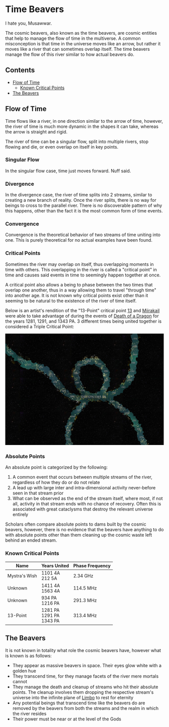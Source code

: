 # Time Beavers

I hate you, Musawwar.

The cosmic beavers, also known as the time beavers, are cosmic entities that help to manage the flow of time in the multiverse. A common misconception is that time in the universe moves like an arrow, but rather it moves like a river that can sometimes overlap itself. The time beavers manage the flow of this river similar to how actual beavers do.

## Contents

- [Flow of Time](#flow-of-time)
  - [Known Critical Points](#known-critical-points)
- [The Beavers](#the-beavers)

## Flow of Time

Time flows like a river, in one direction similar to the arrow of time, however, the river of time is much more dynamic in the shapes it can take, whereas the arrow is straight and rigid.

The river of time can be a singular flow, split into multiple rivers, stop flowing and die, or even overlap on itself in key points.

### Singular Flow

In the singular flow case, time just moves forward. Nuff said.

### Divergence

In the divergence case, the river of time splits into 2 streams, similar to creating a new branch of reality. Once the river splits, there is no way for beings to cross to the parallel river. There is no discoverable pattern of why this happens, other than the fact it is the most common form of time events.

### Convergence

Convergence is the theoretical behavior of two streams of time uniting into one. This is purely theoretical for no actual examples have been found.

### Critical Points

Sometimes the river may overlap on itself, thus overlapping moments in time with others. This overlapping in the river is called a "critical point" in time and causes said events in time to seemingly happen together at once.

A critical point also allows a being to phase between the two times that overlap one another, thus in a way allowing them to travel "through time" into another age. It is not known why critical points exist other than it seeming to be natural to the existence of the river of time itself.

Below is an artist's rendition of the "13-Point" critical point [13](../../Characters/13/13.md) and [Miirakail](../../Characters/miirakail.md) were able to take advantage of during the events of [Death of a Dragon](../../Campaigns/caelian_trilogy.md#death-of-a-dragon) for the years 1281, 1291, and 1343 PA. 3 different times being united together is considered a Triple Critical Point:

![Time River](../../Media/time_river.jpg)

### Absolute Points

An absolute point is categorized by the following:

1. A common event that occurs between multiple streams of the river, regardless of how they do or do not relate
1. A lead up with large inter and intra-dimensional activity never-before seen in that stream prior
1. What can be observed as the end of the stream itself, where most, if not all, activity in that stream ends with no chance of recovery. Often this is associated with great cataclysms that destroy the relevant universe entirely

Scholars often compare absolute points to dams built by the cosmic beavers, however, there is no evidence that the beavers have anything to do with absolute points other than them cleaning up the cosmic waste left behind an ended stream.

### Known Critical Points

| Name | Years United | Phase Frequency |
| - | - | - |
| Mystra's Wish | 1101 4A<br>212 5A | 2.34 GHz |
| Unknown | 1411 4A<br>1563 4A | 114.5 MHz |
| Unknown | 934 PA<br>1216 PA | 291.3 MHz |
| 13-Point | 1281 PA<br>1291 PA<br>1343 PA | 313.4 MHz |

## The Beavers

It is not known in totality what role the cosmic beavers have, however what is known is as follows:

- They appear as massive beavers in space. Their eyes glow white with a golden hue
- They transcend time, for they manage facets of the river mere mortals cannot
- They manage the death and cleanup of streams who hit their absolute points. The cleanup involves them dropping the respective stream's universe into the infinite plane of [Limbo](limbo.md) to rest for eternity
- Any potential beings that transcend time like the beavers do are removed by the beavers from both the streams and the realm in which the river resides
- Their power must be near or at the level of the Gods
